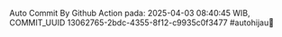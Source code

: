 Auto Commit By Github Action pada: 2025-04-03 08:40:45 WIB, COMMIT_UUID 13062765-2bdc-4355-8f12-c9935c0f3477 #autohijau🗿
